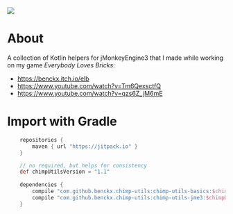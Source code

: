 <a href="https://paypal.me/benckx/2">
<img src="https://img.shields.io/badge/Donate-PayPal-green.svg"/>
</a>

# About

A collection of Kotlin helpers for jMonkeyEngine3 that I made
while working on my game *Everybody Loves Bricks*: 

* https://benckx.itch.io/elb
* https://www.youtube.com/watch?v=Tm6QexsctfQ
* https://www.youtube.com/watch?v=qzs6Z_jM6mE

# Import with Gradle

```groovy
    repositories {
        maven { url "https://jitpack.io" }
    }

    // no required, but helps for consistency
    def chimpUtilsVersion = "1.1"
    
    dependencies {
        compile "com.github.benckx.chimp-utils:chimp-utils-basics:$chimpUtilsVersion"
        compile "com.github.benckx.chimp-utils:chimp-utils-jme3:$chimpUtilsVersion"
    }
```
